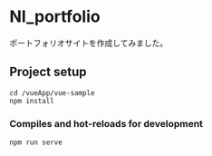 # NI_portfolio
ポートフォリオサイトを作成してみました。
## Project setup
```
cd /vueApp/vue-sample
npm install
```

### Compiles and hot-reloads for development
```
npm run serve
```